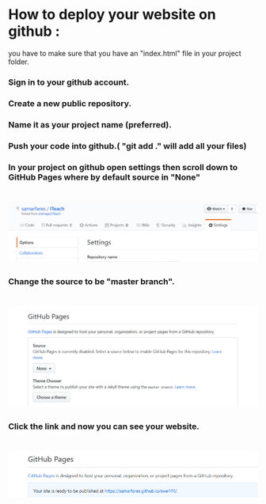 # How to deploy your website on github : 
you have to make sure that you have an "index.html" file in your project folder. 
### Sign in to your github account.

### Create a new public repository. 
    
### Name it as your project name (preferred). 
    
### Push your code into github.( "git add ." will add all your files) 
    
### In your project on github open settings then scroll down to GitHub Pages where by default source in "None"  
# ![GITHUB Sitting](/images/settings.PNG)       

### Change the source to be "master branch". 
 # ![GITHUB Page](/images/pages.PNG)       
    
### Click the link and now you can see your website.
 # ![GITHUB Published](/images/published-ready.PNG)     
